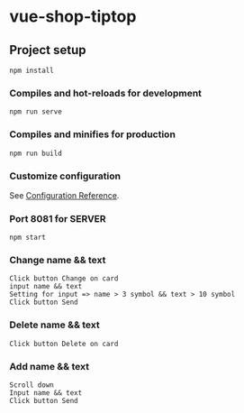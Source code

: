 # vue-shop-tiptop

## Project setup
```
npm install
```

### Compiles and hot-reloads for development
```
npm run serve
```

### Compiles and minifies for production
```
npm run build
```

### Customize configuration
See [Configuration Reference](https://cli.vuejs.org/config/).

### Port 8081 for SERVER 
```
npm start 
```

### Change name && text 
```
Click button Change on card
input name && text 
Setting for input => name > 3 symbol && text > 10 symbol
Click button Send
```

### Delete name && text 
```
Click button Delete on card
```

### Add name && text 
```
Scroll down 
Input name && text 
Click button Send
```